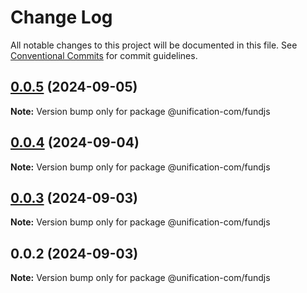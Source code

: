 # Change Log

All notable changes to this project will be documented in this file.
See [Conventional Commits](https://conventionalcommits.org) for commit guidelines.

## [0.0.5](https://github.com/unification-com/fundjs/compare/@unification-com/fundjs@0.0.4...@unification-com/fundjs@0.0.5) (2024-09-05)

**Note:** Version bump only for package @unification-com/fundjs

## [0.0.4](https://github.com/unification-com/fundjs/compare/@unification-com/fundjs@0.0.3...@unification-com/fundjs@0.0.4) (2024-09-04)

**Note:** Version bump only for package @unification-com/fundjs

## [0.0.3](https://github.com/unification-com/fundjs/compare/@unification-com/fundjs@0.0.2...@unification-com/fundjs@0.0.3) (2024-09-03)

**Note:** Version bump only for package @unification-com/fundjs

## 0.0.2 (2024-09-03)

**Note:** Version bump only for package @unification-com/fundjs

